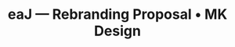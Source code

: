 ---
href: /projects/eaj/
image: /images/eaj/eaj.jpg
preview: /images/eaj/eaj.jpg
alt: |
  eaJ branding preview
title: |
  eaJ — Rebranding Proposal • MK Design
seo: |
  A web case study, focused on creating an innovative digital identity for the eaJ music project, including logos and YouTube banners.
keywords: |
  Branding, Digital, Banners, Logo, Graphic, Design
previousurl: "/projects/cate/"
name: "eaJ — Branding"
nexturl: "/projects/hjzm-posters/"
dates: "2020"
named: eaj
finalproduct-image: "/images/eaj/finalproduct-image.png"
finalproduct-alt: "Three banners that were submitted to the project, featuring each of the logos produced."
finalproduct-mockup: "/images/eaj/mockup.png"
mockup-alt: "Mockups featuring laptop and desktop versions of all three banner styles."
---